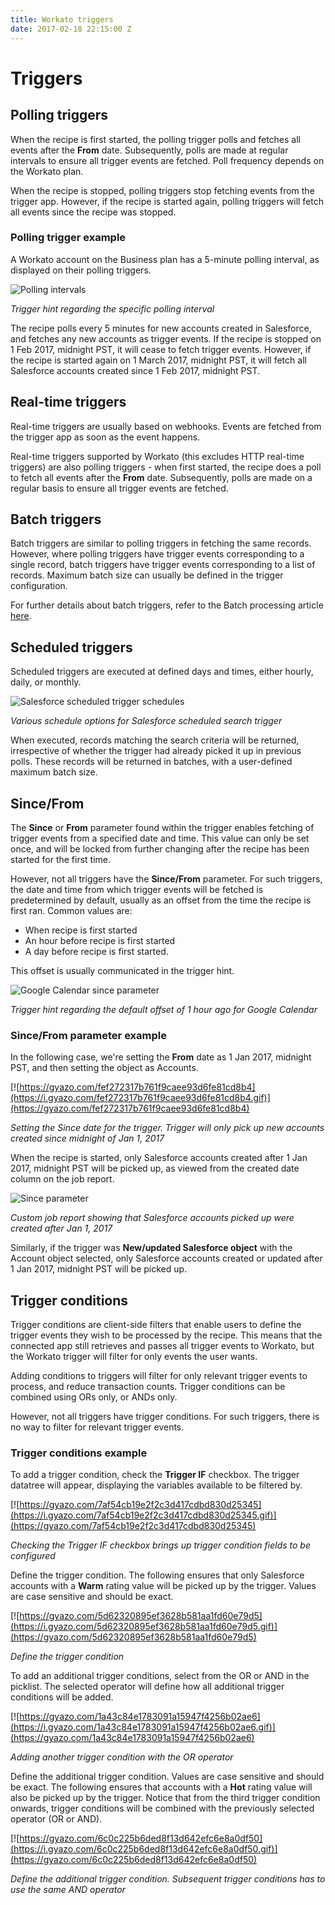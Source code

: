 ```yaml
---
title: Workato triggers
date: 2017-02-18 22:15:00 Z
---
```


# Triggers

## Polling triggers
When the recipe is first started, the polling trigger polls and fetches all events after the **From** date. Subsequently, polls are made at regular intervals to ensure all trigger events are fetched. Poll frequency depends on the Workato plan.

When the recipe is stopped, polling triggers stop fetching events from the trigger app. However, if the recipe is started again, polling triggers will fetch all events since the recipe was stopped.

### Polling trigger example
A Workato account on the Business plan has a 5-minute polling interval, as displayed on their polling triggers.

![Polling intervals](/_uploads/triggers-docs/polling_intervals.png)

*Trigger hint regarding the specific polling interval*

The recipe polls every 5 minutes for new accounts created in Salesforce, and fetches any new accounts as trigger events. If the recipe is stopped on 1 Feb 2017, midnight PST, it will cease to fetch trigger events. However, if the recipe is started again on 1 March 2017, midnight PST, it will fetch all Salesforce accounts created since 1 Feb 2017, midnight PST.

## Real-time triggers
Real-time triggers are usually based on webhooks. Events are fetched from the trigger app as soon as the event happens.

Real-time triggers supported by Workato (this excludes HTTP real-time triggers) are also polling triggers - when first started, the recipe does a poll to fetch all events after the **From** date. Subsequently, polls are made on a regular basis to ensure all trigger events are fetched.

## Batch triggers
Batch triggers are similar to polling triggers in fetching the same records. However, where polling triggers have trigger events corresponding to a single record, batch triggers have trigger events corresponding to a list of records. Maximum batch size can usually be defined in the trigger configuration.

For further details about batch triggers, refer to the Batch processing article [here](/_docs/_features/batch-processing-docs.markdown).

## Scheduled triggers
Scheduled triggers are executed at defined days and times, either hourly, daily, or monthly.

![Salesforce scheduled trigger schedules](/_uploads/triggers-docs/scheduled_trigger_schedules.png)

*Various schedule options for Salesforce scheduled search trigger*

When executed, records matching the search criteria will be returned, irrespective of whether the trigger had already picked it up in previous polls. These records will be returned in batches, with a user-defined maximum batch size.

## Since/From
The **Since** or **From** parameter found within the trigger enables fetching of trigger events from a specified date and time. This value can only be set once, and will be locked from further changing after the recipe has been started for the first time.

However, not all triggers have the **Since/From** parameter. For such triggers, the date and time from which trigger events will be fetched is predetermined by default, usually as an offset from the time the recipe is first ran. Common values are:
- When recipe is first started
- An hour before recipe is first started
- A day before recipe is first started.

This offset is usually communicated in the trigger hint.

![Google Calendar since parameter](/_uploads/triggers-docs/google_calendar_since_param.png)

*Trigger hint regarding the default offset of 1 hour ago for Google Calendar*

### Since/From parameter example
In the following case, we're setting the **From** date as 1 Jan 2017, midnight PST, and then setting the object as Accounts.

[![https://gyazo.com/fef272317b761f9caee93d6fe81cd8b4](https://i.gyazo.com/fef272317b761f9caee93d6fe81cd8b4.gif)](https://gyazo.com/fef272317b761f9caee93d6fe81cd8b4)

*Setting the Since date for the trigger. Trigger will only pick up new accounts created since midnight of Jan 1, 2017*

When the recipe is started, only Salesforce accounts created after 1 Jan 2017, midnight PST will be picked up, as viewed from the created date column on the job report.

![Since parameter](/_uploads/triggers-docs/since_param_ran_recipe.png)

*Custom job report showing that Salesforce accounts picked up were created after Jan 1, 2017*

Similarly, if the trigger was **New/updated Salesforce object** with the Account object selected, only Salesforce accounts created or updated after 1 Jan 2017, midnight PST will be picked up.

## Trigger conditions
Trigger conditions are client-side filters that enable users to define the trigger events they wish to be processed by the recipe. This means that the connected app still retrieves and passes all trigger events to Workato, but the Workato trigger will filter for only events the user wants.

Adding conditions to triggers will filter for only relevant trigger events to process, and reduce transaction counts. Trigger conditions can be combined using ORs only, or ANDs only.

However, not all triggers have trigger conditions. For such triggers, there is no way to filter for relevant trigger events.

### Trigger conditions example
To add a trigger condition, check the **Trigger IF** checkbox. The trigger datatree will appear, displaying the variables available to be filtered by.

[![https://gyazo.com/7af54cb19e2f2c3d417cdbd830d25345](https://i.gyazo.com/7af54cb19e2f2c3d417cdbd830d25345.gif)](https://gyazo.com/7af54cb19e2f2c3d417cdbd830d25345)

*Checking the Trigger IF checkbox brings up trigger condition fields to be configured*

Define the trigger condition. The following ensures that only Salesforce accounts with a **Warm** rating value will be picked up by the trigger. Values are case sensitive and should be exact.

[![https://gyazo.com/5d62320895ef3628b581aa1fd60e79d5](https://i.gyazo.com/5d62320895ef3628b581aa1fd60e79d5.gif)](https://gyazo.com/5d62320895ef3628b581aa1fd60e79d5)

*Define the trigger condition*

To add an additional trigger conditions, select from the OR or AND in the picklist. The selected operator will define how all additional trigger conditions will be added.

[![https://gyazo.com/1a43c84e1783091a15947f4256b02ae6](https://i.gyazo.com/1a43c84e1783091a15947f4256b02ae6.gif)](https://gyazo.com/1a43c84e1783091a15947f4256b02ae6)

*Adding another trigger condition with the OR operator*

Define the additional trigger condition. Values are case sensitive and should be exact. The following ensures that accounts with a **Hot** rating value will also be picked up by the trigger. Notice that from the third trigger condition onwards, trigger conditions will be combined with the previously selected operator (OR or AND).

[![https://gyazo.com/6c0c225b6ded8f13d642efc6e8a0df50](https://i.gyazo.com/6c0c225b6ded8f13d642efc6e8a0df50.gif)](https://gyazo.com/6c0c225b6ded8f13d642efc6e8a0df50)

*Define the additional trigger condition. Subsequent trigger conditions has to use the same AND operator*